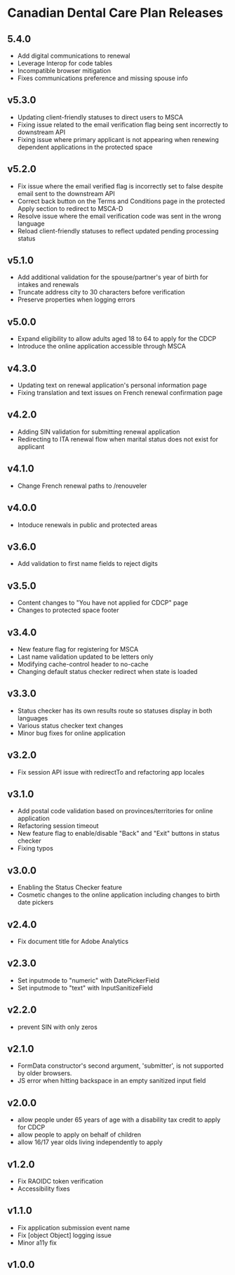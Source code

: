 # Canadian Dental Care Plan Releases

## 5.4.0

- Add digital communications to renewal
- Leverage Interop for code tables
- Incompatible browser mitigation
- Fixes communications preference and missing spouse info

## v5.3.0

- Updating client-friendly statuses to direct users to MSCA
- Fixing issue related to the email verification flag being sent incorrectly to downstream API
- Fixing issue where primary applicant is not appearing when renewing dependent applications in the protected space

## v5.2.0

- Fix issue where the email verified flag is incorrectly set to false
  despite email sent to the downstream API
- Correct back button on the Terms and Conditions page in the
  protected Apply section to redirect to MSCA-D
- Resolve issue where the email verification code was sent in the wrong
  language
- Reload client-friendly statuses to reflect updated pending processing
  status

## v5.1.0

- Add additional validation for the spouse/partner's year of birth for intakes and renewals
- Truncate address city to 30 characters before verification
- Preserve properties when logging errors

## v5.0.0

- Expand eligibility to allow adults aged 18 to 64 to apply for the CDCP
- Introduce the online application accessible through MSCA

## v4.3.0

- Updating text on renewal application's personal information page
- Fixing translation and text issues on French renewal confirmation page

## v4.2.0

- Adding SIN validation for submitting renewal application
- Redirecting to ITA renewal flow when marital status does not exist for applicant

## v4.1.0

- Change French renewal paths to /renouveler

## v4.0.0

- Intoduce renewals in public and protected areas

## v3.6.0

- Add validation to first name fields to reject digits

## v3.5.0

- Content changes to "You have not applied for CDCP" page
- Changes to protected space footer

## v3.4.0

- New feature flag for registering for MSCA
- Last name validation updated to be letters only
- Modifying cache-control header to no-cache
- Changing default status checker redirect when state is loaded

## v3.3.0

- Status checker has its own results route so statuses display in both languages
- Various status checker text changes
- Minor bug fixes for online application

## v3.2.0

- Fix session API issue with redirectTo and refactoring app locales

## v3.1.0

- Add postal code validation based on provinces/territories for online application
- Refactoring session timeout
- New feature flag to enable/disable "Back" and "Exit" buttons in status checker
- Fixing typos

## v3.0.0

- Enabling the Status Checker feature
- Cosmetic changes to the online application including changes to birth date pickers

## v2.4.0

- Fix document title for Adobe Analytics

## v2.3.0

- Set inputmode to "numeric" with DatePickerField
- Set inputmode to "text" with InputSanitizeField

## v2.2.0

- prevent SIN with only zeros

## v2.1.0

- FormData constructor's second argument, 'submitter', is not supported by older browsers.
- JS error when hitting backspace in an empty sanitized input field

## v2.0.0

- allow people under 65 years of age with a disability tax credit to
  apply for CDCP
- allow people to apply on behalf of children
- allow 16/17 year olds living independently to apply

## v1.2.0

- Fix RAOIDC token verification
- Accessibility fixes

## v1.1.0

- Fix application submission event name
- Fix [object Object] logging issue
- Minor a11y fix

## v1.0.0
